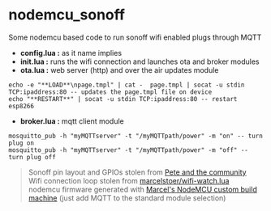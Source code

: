 # nodemcu_sonoff
Some nodemcu based code to run sonoff wifi enabled plugs through MQTT




* **config.lua :** as it name implies
* **init.lua :** runs the wifi connection and launches ota and broker modules
* **ota.lua :** web server (http) and over the air updates module
```
echo -e "**LOAD**\npage.tmpl" | cat -  page.tmpl | socat -u stdin TCP:ipaddress:80 -- updates the page.tmpl file on device
echo "**RESTART**" | socat -u stdin TCP:ipaddress:80 -- restart esp8266
```
* **broker.lua :** mqtt client module
```
mosquitto_pub -h "myMQTTserver" -t "/myMQTTpath/power" -m "on" -- turn plug on
mosquitto_pub -h "myMQTTserver" -t "/myMQTTpath/power" -m "off" -- turn plug off
```

> Sonoff pin layout and GPIOs stolen from [Pete and the community](http://tech.scargill.net/itead-slampher-and-sonoff/)  
> Wifi connection loop stolen from [marcelstoer/wifi-watch.lua](https://gist.github.com/marcelstoer/63ce6e6d78cef435d2ec)  
> nodemcu firmware generated with [Marcel's NodeMCU custom build machine](http://nodemcu-build.com/) (just add MQTT to the standard module selection)
